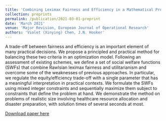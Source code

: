 ```yaml
---
title: 'Combining Leximax Fairness and Efficiency in a Mathematical Programming Model'
collection: preprints
permalink: /publication/2021-03-01-preprint
date: 'March 2021'
venue: 'Major Revision, European Journal of Operational Research'
authors: 'Violet (Xinying) Chen, J.N. Hooker'
---
```


A trade-off between fairness and efficiency is an important element of many practical decisions. We propose a principled and practical method for balancing these two criteria in an optimization model. Following an assessment of existing schemes, we define a set of social welfare functions (SWFs) that combine Rawlsian leximax fairness and utilitarianism and overcome some of the weaknesses of previous approaches. In particular, we regulate the equity/efficiency trade-off with a single parameter that has a meaningful interpretation in practical contexts. We formulate the SWFs using mixed integer constraints and sequentially maximize them subject to constraints that define the problem at hand. We demonstrate the method on problems of realistic size involving healthcare resource allocation and disaster preparation, with solution times of several seconds at most.

[Download paper here](https://vxychen.github.io/files/CEU-preprint.pdf)
